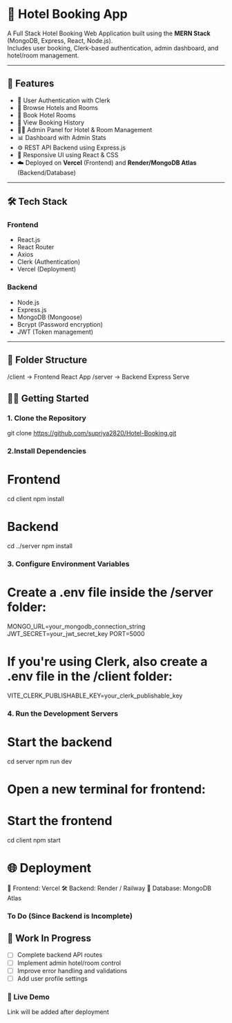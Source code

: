 # 🏨 Hotel Booking App

A Full Stack Hotel Booking Web Application built using the **MERN Stack** (MongoDB, Express, React, Node.js).  
Includes user booking, Clerk-based authentication, admin dashboard, and hotel/room management.

---

## 🚀 Features

- 🔐 User Authentication with Clerk
- 🏨 Browse Hotels and Rooms
- 📅 Book Hotel Rooms
- 📁 View Booking History
- 🧑‍💼 Admin Panel for Hotel & Room Management
- 📊 Dashboard with Admin Stats
- ⚙️ REST API Backend using Express.js
- 🎨 Responsive UI using React & CSS
- ☁️ Deployed on **Vercel** (Frontend) and **Render/MongoDB Atlas** (Backend/Database)

---

## 🛠️ Tech Stack

### Frontend
- React.js
- React Router
- Axios
- Clerk (Authentication)
- Vercel (Deployment)

### Backend
- Node.js
- Express.js
- MongoDB (Mongoose)
- Bcrypt (Password encryption)
- JWT (Token management)

---

## 📁 Folder Structure
/client → Frontend React App
/server → Backend Express Serve

## 🧑‍💻 Getting Started

### 1. Clone the Repository

git clone https://github.com/supriya2820/Hotel-Booking.git

### 2.Install Dependencies

# Frontend
cd client
npm install

# Backend
cd ../server
npm install

### 3. Configure Environment Variables

# Create a .env file inside the /server folder:
MONGO_URL=your_mongodb_connection_string
JWT_SECRET=your_jwt_secret_key
PORT=5000

# If you're using Clerk, also create a .env file in the /client folder:
VITE_CLERK_PUBLISHABLE_KEY=your_clerk_publishable_key

### 4. Run the Development Servers

# Start the backend
cd server
npm run dev

# Open a new terminal for frontend:
# Start the frontend
cd client
npm start

# 🌐 Deployment
🚀 Frontend: Vercel
🛠️ Backend: Render / Railway
💾 Database: MongoDB Atlas

### To Do (Since Backend is Incomplete)
## 🚧 Work In Progress

- [ ] Complete backend API routes
- [ ] Implement admin hotel/room control
- [ ] Improve error handling and validations
- [ ] Add user profile settings

### 🔗 Live Demo
Link will be added after deployment

